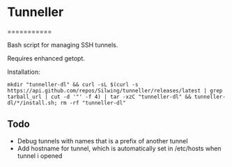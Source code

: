 # Tunneller
===========

Bash script for managing SSH tunnels.

Requires enhanced getopt.

Installation:

    mkdir "tunneller-dl" && curl -sL $(curl -s https://api.github.com/repos/Silwing/tunneller/releases/latest | grep tarball_url | cut -d '"' -f 4) | tar -xzC "tunneller-dl" && tunneller-dl/*/install.sh; rm -rf "tunneller-dl"


Todo
-----
- Debug tunnels with names that is a prefix of another tunnel
- Add hostname for tunnel, which is automatically set in /etc/hosts when tunnel i opened